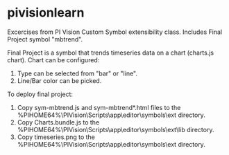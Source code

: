 # pivisionlearn
Excercises from PI Vision Custom Symbol extensibility class.  Includes Final Project symbol "mbtrend".

Final Project is a symbol that trends timeseries data on a chart (charts.js chart).  Chart can be configured:
1. Type can be selected from "bar" or "line".
2. Line/Bar color can be picked.

To deploy final project:
1. Copy sym-mbtrend.js and sym-mbtrend*.html files to the %PIHOME64%\PIVision\Scripts\app\editor\symbols\ext directory. 
2. Copy Charts.bundle.js to the %PIHOME64%\PIVision\Scripts\app\editor\symbols\ext\lib directory.
3. Copy timeseries.png to the %PIHOME64%\PIVision\Scripts\app\editor\symbols\ext directory.


